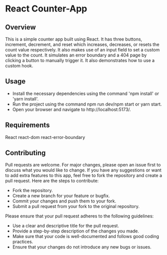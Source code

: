 # React Counter-App

## Overview
This is a simple counter app built using React. It has three buttons, increment, decrement, and reset which increases, decreases, or resets the count value respectively. It also makes use of an input field to set a custom value to the count. It simulates an error boundary and a 404 page by clicking a button to manually trigger it. It also demonstrates how to use a custom hook.

## Usage
- Install the necessary dependencies using the command 'npm install' or 'yarn install'.
- Run the project using the command npm run dev/npm start or yarn start.
- Open your browser and navigate to http://localhost:5173/.

## Requirements
React
react-dom 
react-error-boundary

## Contributing
Pull requests are welcome. For major changes, please open an issue first to discuss what you would like to change.
If you have any suggestions or want to add extra features to this app, feel free to fork the repository and create a pull request. Here are the steps to contribute:

- Fork the repository.
- Create a new branch for your feature or bugfix.
- Commit your changes and push them to your fork.
- Submit a pull request from your fork to the original repository.

Please ensure that your pull request adheres to the following guidelines:

- Use a clear and descriptive title for the pull request.
- Provide a step-by-step description of the changes you made.
- Make sure that your code is well-documented and follows good coding practices.
- Ensure that your changes do not introduce any new bugs or issues.
